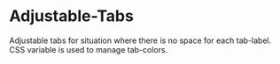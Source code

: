 # Adjustable-Tabs
Adjustable tabs for situation where there is no space for each tab-label. CSS variable is used to manage tab-colors.

